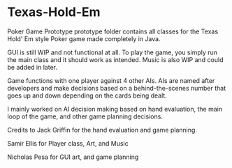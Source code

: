 # Texas-Hold-Em
Poker Game Prototype
prototype folder contains all classes for the Texas Hold' Em style Poker game made completely in Java. 

GUI is still WIP and not functional at all. To play the game, you simply run the main class and it should work as intended.
Music is also WIP and could be added in later.

Game functions with one player against 4 other AIs. AIs are named after developers and make decisions based on a behind-the-scenes number that goes up and down depending on the cards being dealt. 

I mainly worked on AI decision making based on hand evaluation, the main loop of the game, and other game planning decisions.

Credits to Jack Griffin for the hand evaluation and game planning.

Samir Ellis for Player class, Art, and Music

Nicholas Pesa for GUI art, and game planning
